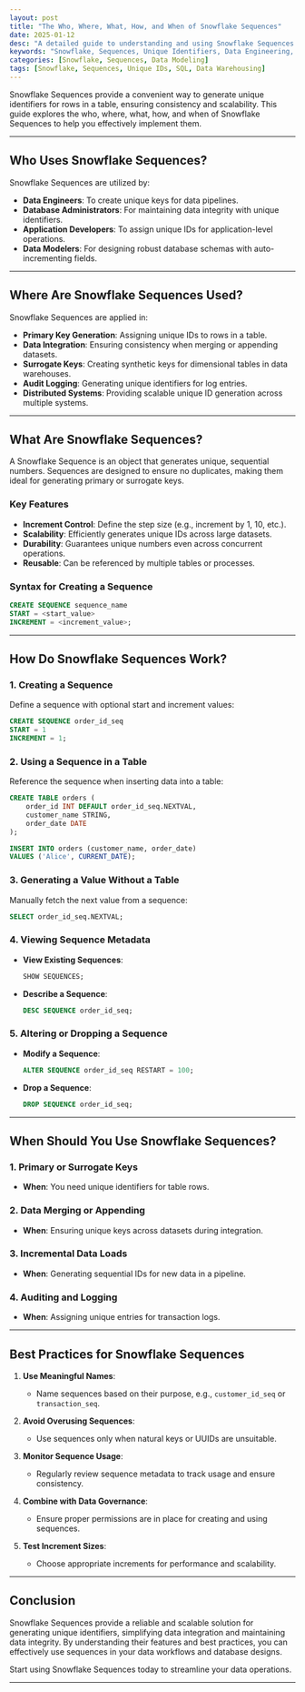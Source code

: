 ```yaml
---
layout: post
title: "The Who, Where, What, How, and When of Snowflake Sequences"
date: 2025-01-12
desc: "A detailed guide to understanding and using Snowflake Sequences for generating unique identifiers."
keywords: "Snowflake, Sequences, Unique Identifiers, Data Engineering, SQL"
categories: [Snowflake, Sequences, Data Modeling]
tags: [Snowflake, Sequences, Unique IDs, SQL, Data Warehousing]
---
```


Snowflake Sequences provide a convenient way to generate unique identifiers for rows in a table, ensuring consistency and scalability. This guide explores the who, where, what, how, and when of Snowflake Sequences to help you effectively implement them.

---

## Who Uses Snowflake Sequences?

Snowflake Sequences are utilized by:

- **Data Engineers**: To create unique keys for data pipelines.
- **Database Administrators**: For maintaining data integrity with unique identifiers.
- **Application Developers**: To assign unique IDs for application-level operations.
- **Data Modelers**: For designing robust database schemas with auto-incrementing fields.

---

## Where Are Snowflake Sequences Used?

Snowflake Sequences are applied in:

- **Primary Key Generation**: Assigning unique IDs to rows in a table.
- **Data Integration**: Ensuring consistency when merging or appending datasets.
- **Surrogate Keys**: Creating synthetic keys for dimensional tables in data warehouses.
- **Audit Logging**: Generating unique identifiers for log entries.
- **Distributed Systems**: Providing scalable unique ID generation across multiple systems.

---

## What Are Snowflake Sequences?

A Snowflake Sequence is an object that generates unique, sequential numbers. Sequences are designed to ensure no duplicates, making them ideal for generating primary or surrogate keys.

### **Key Features**
- **Increment Control**: Define the step size (e.g., increment by 1, 10, etc.).
- **Scalability**: Efficiently generates unique IDs across large datasets.
- **Durability**: Guarantees unique numbers even across concurrent operations.
- **Reusable**: Can be referenced by multiple tables or processes.

### **Syntax for Creating a Sequence**
```sql
CREATE SEQUENCE sequence_name
START = <start_value>
INCREMENT = <increment_value>;
```

---

## How Do Snowflake Sequences Work?

### **1. Creating a Sequence**
Define a sequence with optional start and increment values:

```sql
CREATE SEQUENCE order_id_seq
START = 1
INCREMENT = 1;
```

### **2. Using a Sequence in a Table**
Reference the sequence when inserting data into a table:

```sql
CREATE TABLE orders (
    order_id INT DEFAULT order_id_seq.NEXTVAL,
    customer_name STRING,
    order_date DATE
);

INSERT INTO orders (customer_name, order_date)
VALUES ('Alice', CURRENT_DATE);
```

### **3. Generating a Value Without a Table**
Manually fetch the next value from a sequence:

```sql
SELECT order_id_seq.NEXTVAL;
```

### **4. Viewing Sequence Metadata**
- **View Existing Sequences**:
  ```sql
  SHOW SEQUENCES;
  ```
- **Describe a Sequence**:
  ```sql
  DESC SEQUENCE order_id_seq;
  ```

### **5. Altering or Dropping a Sequence**
- **Modify a Sequence**:
  ```sql
  ALTER SEQUENCE order_id_seq RESTART = 100;
  ```
- **Drop a Sequence**:
  ```sql
  DROP SEQUENCE order_id_seq;
  ```

---

## When Should You Use Snowflake Sequences?

### **1. Primary or Surrogate Keys**
- **When**: You need unique identifiers for table rows.

### **2. Data Merging or Appending**
- **When**: Ensuring unique keys across datasets during integration.

### **3. Incremental Data Loads**
- **When**: Generating sequential IDs for new data in a pipeline.

### **4. Auditing and Logging**
- **When**: Assigning unique entries for transaction logs.

---

## Best Practices for Snowflake Sequences

1. **Use Meaningful Names**:
   - Name sequences based on their purpose, e.g., `customer_id_seq` or `transaction_seq`.

2. **Avoid Overusing Sequences**:
   - Use sequences only when natural keys or UUIDs are unsuitable.

3. **Monitor Sequence Usage**:
   - Regularly review sequence metadata to track usage and ensure consistency.

4. **Combine with Data Governance**:
   - Ensure proper permissions are in place for creating and using sequences.

5. **Test Increment Sizes**:
   - Choose appropriate increments for performance and scalability.

---

## Conclusion

Snowflake Sequences provide a reliable and scalable solution for generating unique identifiers, simplifying data integration and maintaining data integrity. By understanding their features and best practices, you can effectively use sequences in your data workflows and database designs.

Start using Snowflake Sequences today to streamline your data operations.

---
